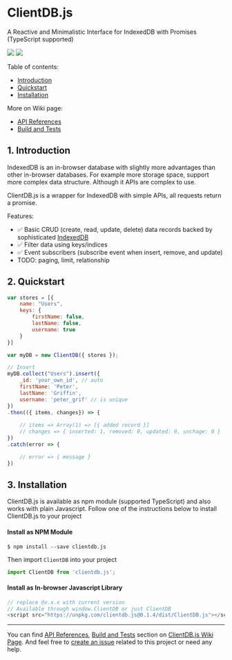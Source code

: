 # ClientDB.js

A Reactive and Minimalistic Interface for IndexedDB with Promises (TypeScript supported)

![](https://img.shields.io/npm/v/clientdb.js.svg?colorB=green&style=for-the-badge) 
![](https://img.shields.io/npm/l/clientdb.js.svg?colorB=blue&style=for-the-badge)

Table of contents:

- [Introduction](#introduction)
- [Quickstart](#quickstart)
- [Installation](#installation)

More on Wiki page:

- [API References](https://github.com/hieunc229/clientdb.js/wiki/3.-API-References)
- [Build and Tests](https://github.com/hieunc229/clientdb.js/wiki/2.-Install,-Build-&-Tests#build-module)

## 1. Introduction

IndexedDB is an in-browser database with slightly more advantages than other in-browser databases. For example more storage space, support more complex data structure. Although it APIs are complex to use.

ClientDB.js is a wrapper for IndexedDB with simple APIs, all requests return a promise.

Features:

- ✅ Basic CRUD (create, read, update, delete) data records backed by sophisticated [IndexedDB](https://en.wikipedia.org/wiki/Indexed_Database_API)
- ✅ Filter data using keys/indices
- ✅ Event subscribers (subscribe event when insert, remove, and update)
- TODO: paging, limit, relationship


## 2. Quickstart

```js
var stores = [{
    name: "Users",
    keys: {
        firstName: false,
        lastName: false,
        username: true
    }
}]

var myDB = new ClientDB({ stores });

// Insert
myDB.collect("Users").insert({
    _id: 'your_own_id', // auto 
    firstName: 'Peter',
    lastName: 'Griffin',
    username: 'peter_grif' // is unique
})
.then(({ items, changes}) => {
    
    // items => Array(1) => [{ added record }]
    // changes => { inserted: 1, removed: 0, updated: 0, unchage: 0 }
})
.catch(error => {

    // error => { message }
})
```

## 3. Installation

ClientDB.js is available as npm module (supported TypeScript) and also works with plain Javascript.
Follow one of the instructions below to install ClientDB.js to your project

#### Install as NPM Module

```console
$ npm install --save clientdb.js
```

Then import `ClientDB` into your project
```js
import ClientDB from 'clientdb.js';
```

#### Install as In-browser Javascript Library

```js
// replace @x.x.x with current version
// Available through window.ClientDB or just ClientDB
<script src="https://unpkg.com/clientdb.js@0.1.4/dist/ClientDB.js"></script>
```

---

You can find [API References](https://github.com/hieunc229/clientdb.js/wiki/3.-API-References), [Build and Tests](https://github.com/hieunc229/clientdb.js/wiki/2.-Install,-Build-&-Tests#build-module) section on [ClientDB.js Wiki Page](https://github.com/hieunc229/clientdb.js/wiki). And feel free to [create an issue](https://github.com/hieunc229/clientdb.js/issues/new)
related to this project or need any help.